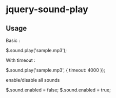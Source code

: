 jquery-sound-play
=====================================


Usage
------------------
Basic :

$.sound.play('sample.mp3');

With timeout :

$.sound.play('sample.mp3', {
   timeout: 4000
});

enable/disable all sounds

$.sound.enabled = false;
$.sound.enabled = true;